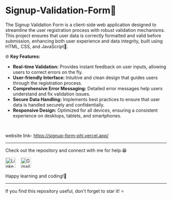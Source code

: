 # Signup-Validation-Form📓
The Signup Validation Form is a client-side web application designed to streamline the user registration process with robust validation mechanisms. This project ensures that user data is correctly formatted and valid before submission, enhancing both user experience and data integrity, built using HTML, CSS, and JavaScript🚀.


🌐 **Key Features:**
- **Real-time Validation:** Provides instant feedback on user inputs, allowing users to correct errors on the fly.
- **User-friendly Interface:** Intuitive and clean design that guides users through the registration process.
- **Comprehensive Error Messaging:** Detailed error messages help users understand and fix validation issues.
- **Secure Data Handling:** Implements best practices to ensure that user data is handled securely and confidentially.
- **Responsive Design:** Optimized for all devices, ensuring a consistent experience on desktops, tablets, and smartphones.
<br>


  website link- https://signup-form-phi.vercel.app/

-------------------------------------------------------

   
Check out the repository and connect with me for help.😁
<p align="left">
<a href="https://www.linkedin.com/in/kashish28/"><img src="https://github.com/TheDudeThatCode/TheDudeThatCode/blob/master/Assets/Linkedin.svg" alt="Linkedin Logo" width="32"></a>&nbsp;&nbsp;&nbsp;
<a href="mailto:kashishsin28@gmail.com"><img src="https://github.com/TheDudeThatCode/TheDudeThatCode/blob/master/Assets/Gmail.svg" alt="Gmail logo" height="32"></a>&nbsp;&nbsp;&nbsp;
</p>

Happy learning and coding!🚀

---

If you find this repository useful, don't forget to star it! ⭐️
